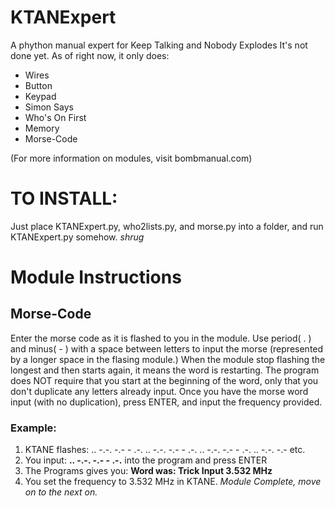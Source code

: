 # KTANExpert
A phython manual expert for Keep Talking and Nobody Explodes
It's not done yet. As of right now, it only does:
* Wires
* Button
* Keypad
* Simon Says
* Who's On First
* Memory
* Morse-Code

(For more information on modules, visit bombmanual.com)

# TO INSTALL:
Just place KTANExpert.py, who2lists.py, and morse.py into a folder, and run KTANExpert.py somehow.
*shrug*


# Module Instructions
## Morse-Code
Enter the morse code as it is flashed to you in the module. 
Use period( . ) and minus( - ) with a space between letters to input the morse (represented by a longer space in the flasing module.)
When the module stop flashing the longest and then starts again, it means the word is restarting. 
The program does NOT require that you start at the beginning of the word, only that you don't duplicate any letters already input.
Once you have the morse word input (with no duplication), press ENTER, and input the frequency provided.

### Example:
1. KTANE flashes: .. -.-. -.-   - .-. .. -.-. -.-   - .-. .. -.-. -.-   - .-. .. -.-. -.-   etc.
2. You input: **.. -.-. -.- - .-.** into the program and press ENTER
3. The Programs gives you: **Word was: Trick    Input 3.532 MHz**
4. You set the frequency to 3.532 MHz in KTANE. *Module Complete, move on to the next on.* 
